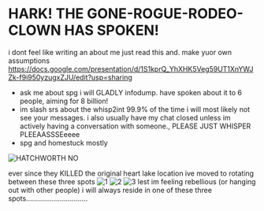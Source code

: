 # HARK! THE GONE-ROGUE-RODEO-CLOWN HAS SPOKEN!

i dont feel like writing an about me just read this and. make yuor own assumptions
https://docs.google.com/presentation/d/1S1kprQ_YhXHK5Veg59UT1XnYWJZk-f9i950yzugxZJU/edit?usp=sharing

- ask me about spg i will GLADLY infodump. have spoken about it to 6 people, aiming for 8 billion!
- im slash srs about the whisp2int 99.9% of the time i will most likely not see your messages. i also usually have my chat closed unless im actively having a conversation with someone., PLEASE JUST WHISPER PLEEAASSSEeeee
- spg and homestuck mostly

![HATCHWORTH NO](https://github.com/user-attachments/assets/c2e71974-949c-49cf-b253-3ce4c4d8b36b)

ever since they KILLED the original heart lake location ive moved to rotating between these three spots
![1](https://github.com/user-attachments/assets/84e02820-7aa8-4c5c-b0fe-fb01abbf7a2c)
![2](https://github.com/user-attachments/assets/729ac493-894b-4336-a66d-f99df4fa69de)
![3](https://github.com/user-attachments/assets/1b05484d-83a6-43e8-9c68-50b0c650b8e8)
lest im feeling rebellious (or hanging out with other people) i will always reside in one of these three spots...............................
